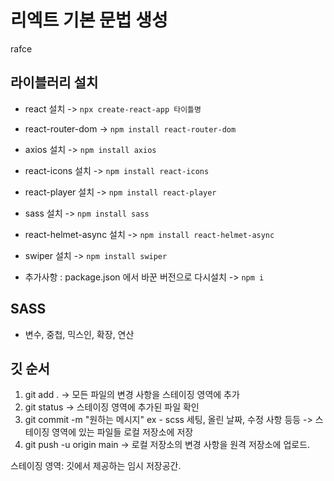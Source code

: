 # 리엑트 기본 문법 생성

rafce 

## 라이블러리 설치

- react 설치 -> ` npx create-react-app 타이틀명 `
- react-router-dom -> ` npm install react-router-dom `
- axios 설치 -> ` npm install axios `
- react-icons 설치 -> ` npm install react-icons `
- react-player 설치 -> ` npm install react-player `
- sass 설치 -> ` npm install sass `
- react-helmet-async 설치 -> ` npm install react-helmet-async `
- swiper 설치 -> ` npm install swiper ` 

- 추가사항 : package.json 에서 바꾼 버전으로 다시설치 -> `npm i`

## SASS

- 변수, 중첩, 믹스인, 확장, 연산

## 깃 순서

1. git add . -> 모든 파일의 변경 사항을 스테이징 영역에 추가
2. git status -> 스테이징 영역에 추가된 파일 확인
3. git commit -m "원하는 메시지" ex - scss 세팅, 올린 날짜, 수정 사항 등등 -> 스테이징 영역에 있는 파일들 로컬 저장소에 저장
4. git push -u origin main -> 로컬 저장소의 변경 사항을 원격 저장소에 업로드.

스테이징 영역: 깃에서 제공하는 임시 저장공간.